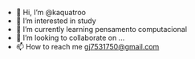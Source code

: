 - 👋 Hi, I’m @kaquatroo
- 👀 I’m interested in study
- 🌱 I’m currently learning pensamento computacional
- 💞️ I’m looking to collaborate on ...
- 📫 How to reach me gj7531750@gmail.com

<!---
kaquatroo/kaquatroo is a ✨ special ✨ repository because its `README.md` (this file) appears on your GitHub profile.
You can click the Preview link to take a look at your changes.
--->
  
